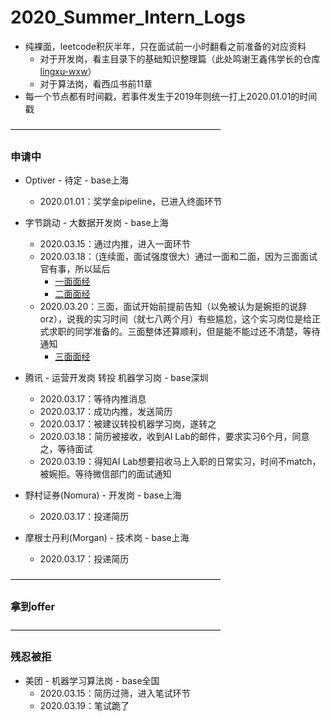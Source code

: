 # 2020_Summer_Intern_Logs

- 纯裸面，leetcode积灰半年，只在面试前一小时翻看之前准备的对应资料
  - 对于开发岗，看主目录下的基础知识整理篇（此处鸣谢王鑫伟学长的仓库[lingxu-wxw](https://github.com/lingxu-wxw)）
  - 对于算法岗，看西瓜书前11章
- 每一个节点都有时间戳，若事件发生于2019年则统一打上2020.01.01的时间戳

————————————————————————

### 申请中

- Optiver - 待定 - base上海
   - 2020.01.01：奖学金pipeline，已进入终面环节

- 字节跳动 - 大数据开发岗 - base上海
  - 2020.03.15：通过内推，进入一面环节
  - 2020.03.18：（连续面，面试强度很大）通过一面和二面，因为三面面试官有事，所以延后
    - [一面面经](字节跳动/一面面经.md)
    - [二面面经](字节跳动/二面面经.md)
  - 2020.03.20：三面，面试开始前提前告知（以免被认为是婉拒的说辞orz），说我的实习时间（就七八两个月）有些尴尬，这个实习岗位是给正式求职的同学准备的。三面整体还算顺利，但是能不能过还不清楚，等待通知
    - [三面面经](字节跳动/三面面经.md)

- 腾讯 - 运营开发岗 转投 机器学习岗 - base深圳
   - 2020.03.17：等待内推消息
   - 2020.03.17：成功内推，发送简历
   - 2020.03.17：被建议转投机器学习岗，遂转之
   - 2020.03.18：简历被接收，收到AI Lab的邮件，要求实习6个月，同意之，等待面试
   - 2020.03.19：得知AI Lab想要招收马上入职的日常实习，时间不match，被婉拒。等待微信部门的面试通知

- 野村证券(Nomura) - 开发岗 - base上海
  - 2020.03.17：投递简历

- 摩根士丹利(Morgan) - 技术岗 - base上海
  - 2020.03.17：投递简历

————————————————————————

### 拿到offer

————————————————————————

### 残忍被拒

- 美团 - 机器学习算法岗 - base全国
  - 2020.03.15：简历过筛，进入笔试环节
  - 2020.03.19：笔试跪了